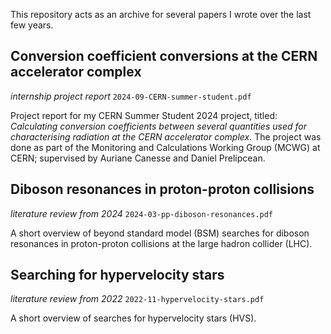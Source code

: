 This repository acts as an archive for several papers I wrote over the last few years.

## Conversion coefficient conversions at the CERN accelerator complex
_internship project report_
`2024-09-CERN-summer-student.pdf`

Project report for my CERN Summer Student 2024 project, titled: _Calculating conversion coefficients between several quantities used for characterising radiation at the CERN accelerator complex._ The project was done as part of the Monitoring and Calculations Working Group (MCWG) at CERN; supervised by Auriane Canesse and Daniel Prelipcean.

## Diboson resonances in proton-proton collisions
_literature review from 2024_
`2024-03-pp-diboson-resonances.pdf`

A short overview of beyond standard model (BSM) searches for diboson resonances in proton-proton collisions at the large hadron collider (LHC).

## Searching for hypervelocity stars
_literature review from 2022_
`2022-11-hypervelocity-stars.pdf`

A short overview of searches for hypervelocity stars (HVS).

